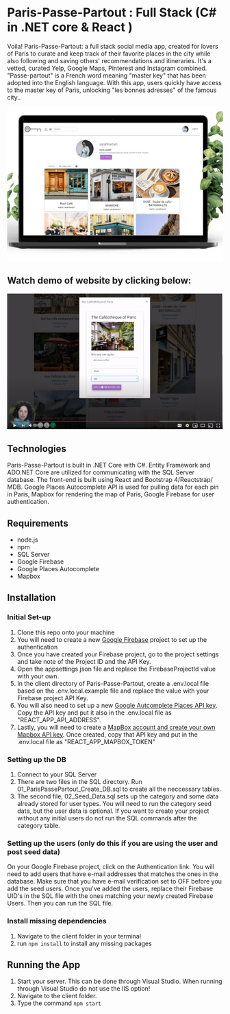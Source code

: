 # Paris-Passe-Partout : Full Stack (C# in .NET core & React )

Voila! Paris-Passe-Partout: a full stack social media app, created for lovers of Paris to curate and keep track of their favorite places in the city while also following and saving others' recommendations and itineraries. It's a vetted, curated Yelp, Google Maps, Pinterest and Instagram combined. "Passe-partout" is a French word meaning "master key" that has been adopted into the English language. With this app, users quickly have access to the master key of Paris, unlocking "les bonnes adresses" of the famous city..

![](./ParisPassePartoutDesktop.png)


## Watch demo of website by clicking below: 
[![Everything Is AWESOME](./youtube.png)](https://www.youtube.com/watch?v=pA0SUzmEJO0&feature=youtu.be "ParisPassePartout")

## Technologies

Paris-Passe-Partout is built in .NET Core with C#. Entity Framework and ADO.NET Core are utilized for communicating with the SQL Server database.
The front-end is built using React and Bootstrap 4/Reactstrap/ MDB.
Google Places Autocomplete API is used for pulling data for each pin in Paris, Mapbox for rendering the map of Paris, Google Firebase for user authentication.

## Requirements

- node.js
- npm
- SQL Server
- Google Firebase
- Google Places Autocomplete 
- Mapbox 

## Installation

### Initial Set-up
1. Clone this repo onto your machine
2. You will need to create a new [Google Firebase](https://firebase.google.com/) project to set up the authentication
3. Once you have created your Firebase project, go to the project settings and take note of the Project ID and the API Key.
4. Open the appsettings.json file and replace the FirebaseProjectId value with your own.
5. In the client directory of Paris-Passe-Partout, create a .env.local file based on the .env.local.example file and replace the value with your Firebase project API Key.
6. You will also need to set up a new [Google Autcomplete Places API key](https://developers.google.com/places/web-service/autocomplete). Copy the API key and put it also in the .env.local file as "REACT_APP_API_ADDRESS".
7. Lastly, you will need to create a [MapBox account and create your own Mapbox API key](https://www.mapbox.com/). Once created, copy that API key and put in the .env.local file as "REACT_APP_MAPBOX_TOKEN"

### Setting up the DB
1. Connect to your SQL Server
2. There are two files in the SQL directory. Run 01_ParisPassePartout_Create_DB.sql to create all the neccessary tables.
3. The second file, 02_Seed_Data.sql sets up the category and some data already stored for user types. You will need to run the category seed data, but the user data is optional. If you want to create your project without any initial users do not run the SQL commands after the category table.

### Setting up the users (only do this if you are using the user and post seed data)
On your Google Firebase project, click on the Authentication link. You will need to add users that have e-mail addresses that matches the ones in the database. Make sure that you have e-mail verification set to OFF before you add the seed users. Once you've added the users, replace their Firebase UID's in the SQL file with the ones matching your newly created Firebase Users. Then you can run the SQL file.

### Install missing dependencies
1. Navigate to the client folder in your terminal
2. run `npm install` to install any missing packages

## Running the App

1. Start your server. This can be done through Visual Studio. When running through Visual Studio do not use the IIS option!
2. Navigate to the client folder.
3. Type the command `npm start`

